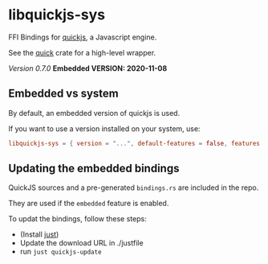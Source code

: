 # libquickjs-sys

FFI Bindings for [quickjs](https://bellard.org/quickjs/), a Javascript engine.

See the [quick](https://crates.io/crates/quickjs) crate for a high-level
wrapper.


*Version 0.7.0*
**Embedded VERSION: 2020-11-08**

## Embedded vs system

By default, an embedded version of quickjs is used.

If you want to use a version installed on your system, use:


```toml
libquickjs-sys = { version = "...", default-features = false, features = ["system"] }
```


## Updating the embedded bindings

QuickJS sources and a pre-generated `bindings.rs` are included in the repo.

They are used if the `embedded` feature is enabled.

To updat the bindings, follow these steps:

* (Install [just](https://github.com/casey/just))
* Update the download URL in ./justfile
* run `just quickjs-update`

